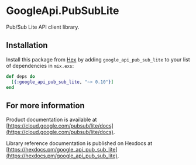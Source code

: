 # GoogleApi.PubSubLite

Pub/Sub Lite API client library.



## Installation

Install this package from [Hex](https://hex.pm) by adding
`google_api_pub_sub_lite` to your list of dependencies in `mix.exs`:

```elixir
def deps do
  [{:google_api_pub_sub_lite, "~> 0.10"}]
end
```

## For more information

Product documentation is available at [https://cloud.google.com/pubsub/lite/docs](https://cloud.google.com/pubsub/lite/docs).

Library reference documentation is published on Hexdocs at
[https://hexdocs.pm/google_api_pub_sub_lite](https://hexdocs.pm/google_api_pub_sub_lite).
